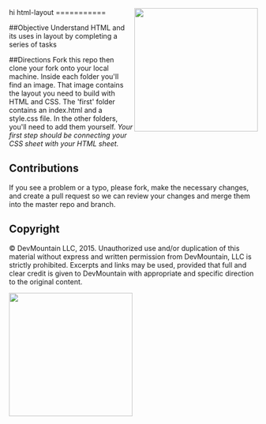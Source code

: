 <img src="https://devmounta.in/img/logowhiteblue.png" width="250" align="right">
hi
html-layout
===========

##Objective
Understand HTML and its uses in layout by completing a series of tasks

##Directions
Fork this repo then clone your fork onto your local machine. Inside each folder you'll find an image. That image contains the layout you need to build with HTML and CSS. The 'first' folder contains an index.html and a style.css file. In the other folders, you'll need to add them yourself. *Your first step should be connecting your CSS sheet with your HTML sheet.*

## Contributions
If you see a problem or a typo, please fork, make the necessary changes, and create a pull request so we can review your changes and merge them into the master repo and branch.

## Copyright

© DevMountain LLC, 2015. Unauthorized use and/or duplication of this material without express and written permission from DevMountain, LLC is strictly prohibited. Excerpts and links may be used, provided that full and clear credit is given to DevMountain with appropriate and specific direction to the original content.

<img src="https://devmounta.in/img/logowhiteblue.png" width="250">
